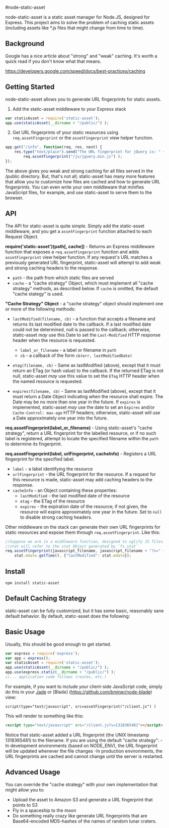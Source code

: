 #node-static-asset

node-static-asset is a static asset manager for Node.JS, designed for Express.
This project aims to solve the problem of caching static assets (including
assets like *.js files that might change from time to time).

## Background

Google has a nice article about "strong" and "weak" caching.  It's worth a quick
read if you don't know what that means.

https://developers.google.com/speed/docs/best-practices/caching

## Getting Started

node-static-asset allows you to generate URL fingerprints for static assets.

1. Add the static-asset middleware to your Express stack
```javascript
var staticAsset = require('static-asset');
app.use(staticAsset(__dirname + "/public/") );
```

2. Get URL fingerprints of your static resources using `req.assetFingerprint`
or the `assetFingerprint` view helper function.
```javascript
app.get("/info", function(req, res, next) {
	res.type("text/plain").send("The URL fingerprint for jQuery is: " +
		req.assetFingerprint("/js/jquery.min.js") );
});
```

The above gives you weak and strong caching for all files served in the /public
directory.  But, that's not all; static-asset has many more features that allow
you to customize how files are cached and how to generate URL fingerprints. You
can even write your own middleware that minifies JavaScript files, for example,
and use static-asset to serve them to the browser.

## API

The API for static-asset is quite simple. Simply add the static-asset
middleware, and you get a `assetFingerprint` function attached to each Request
Object.

**require('static-asset')(path[, cache])** - Returns an Express middleware
function that exposes a `req.assetFingerprint` function and adds
`assetFingerprint` view helper function.  If any request's URL matches a
previously generated URL fingerprint, static-asset will attempt to add weak and
strong caching headers to the response.

- `path` - the path from which static files are served
- `cache` - a "cache strategy" Object, which must implement all "cache
	strategy" methods, as described below. If `cache` is omitted, the
	default "cache stategy" is used.

**"Cache Strategy" Object** - a "cache strategy" object should implement one or
more of the following methods:

- `lastModified(filename, cb)` - a function that accepts a filename and returns
	its last modified date to the callback. If a last modified date could not
	be determined, null is passed to the callback; otherwise, static-asset
	*may* use this Date to set the `Last-Modified` HTTP response header when
	the resource is requested.

	- `label_or_filename` - a label or filename in `path`
	- `cb` - a callback of the form `cb(err, lastModifiedDate)`
- `etag(filename, cb)` - Same as lastModified (above), except that it must
	return an ETag (or hash value) to the callback.  If the
	returned ETag is not null, static-asset *may* use this value to set the
	`ETag` HTTP header when the named resource is requested.
- `expires(filename, cb)` - Same as lastModified (above), except
	that it must return a Date Object indicating when the resource shall
	expire. The Date may be no more than one year in the future. If
	`expires` is implemented, static-asset *may* use the date to set an
	`Expires` and/or `Cache-Control: max-age` HTTP headers; otherwise,
	static-asset will use a Date approximately one year into the future.

**req.assetFingerprint(label_or_filename)** - Using static-asset's "cache
strategy", return a URL fingerprint for the labelled resource, or if no such
label is registered, attempt to locate the specified filename within the `path`
to determine its fingerprint.

**req.assetFingerprint(label, urlFingerprint, cacheInfo)** - Registers a URL
fingerprint for the specified label.

- `label` - a label identifying the resource
- `urlFingerprint` - the URL fingerprint for the resource. If a request for this
	resource is made, static-asset may add caching headers to the response.
- `cacheInfo` - an Object containing these properties:
	- `lastModified` - the last modified date of the resource
	- `etag` - the ETag of the resource
	- `expires` - the expiration date of the resource; if not given, the resource
		will expire approximately one year in the future. Set to `null` to
		disable strong caching headers.

Other middleware on the stack can generate their own URL fingerprints for
static resources and expose them through `req.assetFingerprint`. Like this:

```javascript
//Suppose we are in a middleware function, designed to uglify JS files...
//stat will refer to the stat Object generated by `fs.stat`
req.assetFingerprint(javascript_filename, javascript_filename + "?v=" +
	stat.mdate.getTime(), {"lastModified": stat.mdate});
```

## Install

`npm install static-asset`

## Default Caching Strategy

static-asset can be fully customized, but it has some basic, reasonably sane default behavior.
By default, static-asset does the following:

## Basic Usage

Usually, this should be good enough to get started.

```javascript
var express = require('express');
var app = express();
var staticAsset = require('static-asset');
app.use(staticAsset(__dirname + "/public/") );
app.use(express.static(__dirname + "/public/") );
//... application code follows (routes, etc.)
```

For example, if you want to include your client-side JavaScript code, simply
do this in your [Jade](https://github.com/visionmedia/jade) or [Blade]
(https://github.com/bminer/node-blade) view:

```jade
script(type="text/javascript", src=assetFingerprint("/client.js") )
```

This will render to something like this:

```html
<script type="text/javascript" src="/client.js?v=1318365481"></script>
```

Notice that static-asset added a URL fingerprint (the UNIX timestamp
1318365481) to the filename.
If you are using the default "cache strategy":
	-In development environments (based on NODE_ENV), the URL fingerprint will
		be updated whenever the file changes
	-In production environments, the URL fingerprints are cached and cannot
		change until the server is restarted.

## Advanced Usage

You can override the "cache strategy" with your own implementation that might
allow you to:

- Upload the asset to Amazon S3 and generate a URL fingerprint that points to S3
- Fly in a spaceship to the moon
- Do something really crazy like generate URL fingerprints that are
Base64-encoded MD5-hashes of the names of random lunar craters.

